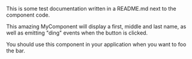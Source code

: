 This is some test documentation written in a README.md next to the component code.

This amazing MyComponent will display a first, middle and last name, as well as emitting "ding" events when the button is clicked.

You should use this component in your application when you want to foo the bar.